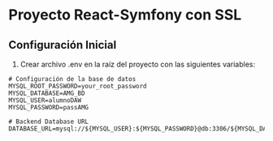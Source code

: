 # Proyecto React-Symfony con SSL

## Configuración Inicial

1. Crear archivo .env en la raíz del proyecto con las siguientes variables:
   
```plaintext
# Configuración de la base de datos
MYSQL_ROOT_PASSWORD=your_root_password
MYSQL_DATABASE=AMG_BD
MYSQL_USER=alumnoDAW
MYSQL_PASSWORD=passAMG

# Backend Database URL
DATABASE_URL=mysql://${MYSQL_USER}:${MYSQL_PASSWORD}@db:3306/${MYSQL_DATABASE}